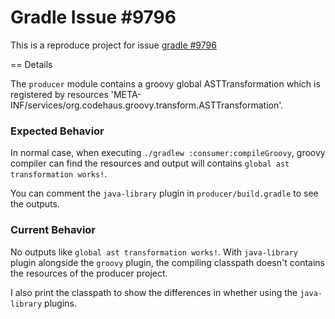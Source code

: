 # Gradle Issue #9796


This is a reproduce project for issue [gradle #9796](https://github.com/gradle/gradle/issues/9796)

== Details

The `producer` module contains a groovy global ASTTransformation which is registered by resources 'META-INF/services/org.codehaus.groovy.transform.ASTTransformation'.

### Expected Behavior

In normal case, when executing ```./gradlew :consumer:compileGroovy```, groovy compiler can find the resources and output will contains ``global ast transformation works!``. 

You can comment the ``java-library`` plugin in ``producer/build.gradle`` to see the outputs.

### Current Behavior

No outputs like ``global ast transformation works!``.
With ``java-library`` plugin alongside the `groovy` plugin, the compiling classpath doesn't contains the resources of the producer project.

I also print the classpath to show the differences in whether using the ``java-library`` plugins. 
